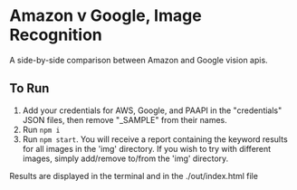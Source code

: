 # Amazon v Google, Image Recognition
A side-by-side comparison between Amazon and Google vision apis.

## To Run
1. Add your credentials for AWS, Google, and PAAPI in the "credentials" 
JSON files, then remove "_SAMPLE" from their names.
2. Run `npm i`
3. Run `npm start`. You will receive a report containing the keyword results
for all images in the 'img' directory. If you wish to try with different 
images, simply add/remove to/from the 'img' directory.

Results are displayed in the terminal and in the ./out/index.html file
